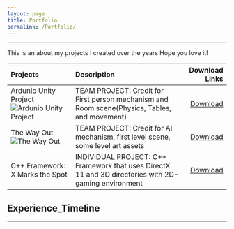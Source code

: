 ```yaml
---
layout: page
title: Portfolio
permalink: /Portfolio/
---
```

----

This is an about my projects I created over the years
Hope you love it!


| Projects            |     Description   | Download Links        |
| :---                |     :----        |                   ---:|
| Ardunio Unity Project ![Ardunio Unity Project]((./Project1.jpg) "Ardunio Unity Project")          |TEAM PROJECT: Credit for First person mechanism and Room scene(Physics, Tables, and movement)| <a href="http://www.mediafire.com/file/mnq1h193ohrcg9m/DownToTheWire_Gold_Release.rar" download>Download</a>   |
| The Way Out    ![The Way Out](/.Project2.jpg "The Way Out")              |TEAM PROJECT: Credit for AI mechanism, first level scene, some level art assets         |<a href="http://www.mediafire.com/file/s5kbq3nsncm2880/The%20Way%20Out%20Gold%20Release.zip" download>Download</a>   |
| C++ Framework:  X Marks the Spot              |INDIVIDUAL PROJECT:  C++ Framework that uses DirectX 11 and 3D directories with 2D-gaming environment                  |        <a href="https://github.com/ReckoningHero/X-Marks-the-Spot"  download>Download</a>             |
    


## Experience_Timeline
----





